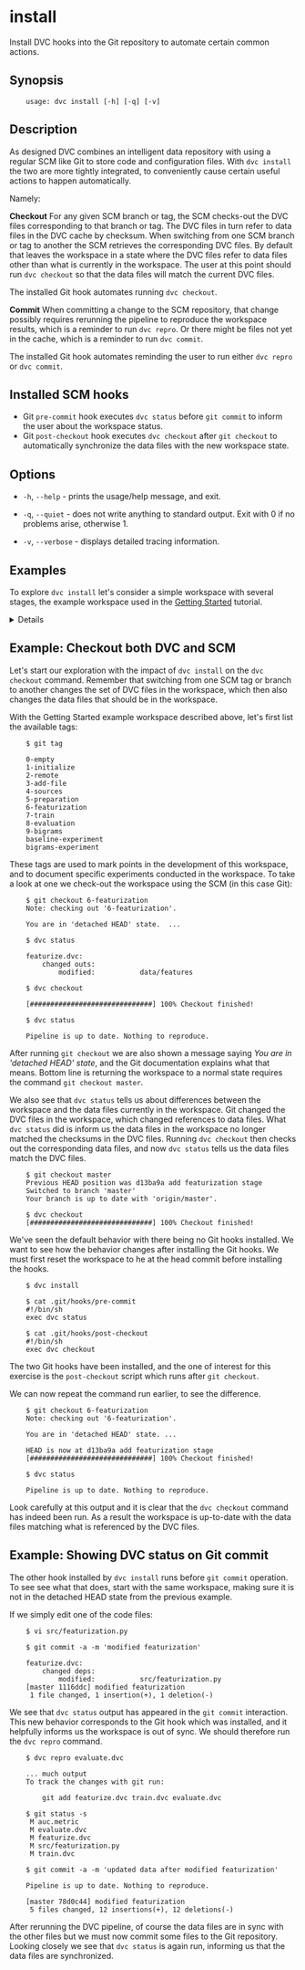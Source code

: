 # install

Install DVC hooks into the Git repository to automate certain common actions.

## Synopsis

```usage
    usage: dvc install [-h] [-q] [-v]
```

## Description

As designed DVC combines an intelligent data repository with using a regular SCM
like Git to store code and configuration files. With `dvc install` the two are
more tightly integrated, to conveniently cause certain useful actions to happen
automatically.

Namely:

**Checkout** For any given SCM branch or tag, the SCM checks-out the DVC files
corresponding to that branch or tag. The DVC files in turn refer to data files
in the DVC cache by checksum. When switching from one SCM branch or tag to
another the SCM retrieves the corresponding DVC files. By default that leaves
the workspace in a state where the DVC files refer to data files other than what
is currently in the workspace. The user at this point should run `dvc checkout`
so that the data files will match the current DVC files.

The installed Git hook automates running `dvc checkout`.

**Commit** When committing a change to the SCM repository, that change possibly
requires rerunning the pipeline to reproduce the workspace results, which is a
reminder to run `dvc repro`. Or there might be files not yet in the cache, which
is a reminder to run `dvc commit`.

The installed Git hook automates reminding the user to run either `dvc repro`
or `dvc commit`.

## Installed SCM hooks

* Git `pre-commit` hook executes `dvc status` before `git commit` to inform the
  user about the workspace status.
* Git `post-checkout` hook executes `dvc checkout` after `git checkout` to
  automatically synchronize the data files with the new workspace state.

## Options

* `-h`, `--help` - prints the usage/help message, and exit.

* `-q`, `--quiet` - does not write anything to standard output. Exit with 0 if
  no problems arise, otherwise 1.

* `-v`, `--verbose` - displays detailed tracing information.

## Examples

To explore `dvc install` let's consider a simple workspace with several stages,
the example workspace used in the [Getting Started](/doc/get-started) tutorial.

<details>

### Click and expand to setup the project

This step is optional, and you can run it only if you want to run this examples
in your environment. First, you need to download the project:

```dvc
    $ git clone https://github.com/iterative/example-get-started
```

Second, let's install the requirements. But before we do that, we **strongly**
recommend creating a virtual environment with `virtualenv` or a similar tool:

```dvc
    $ cd example-get-started
    $ virtualenv -p python3 .env
    $ source .env/bin/activate
```

Now, we can install requirements for the project:

```dvc
    $ pip install -r requirements.txt
```

Then download the precomputed data using:

```dvc
    $ dvc pull --all-branches --all-tags
```

This data will be retrieved from a preconfigured remote cache.

</details>

## Example: Checkout both DVC and SCM

Let's start our exploration with the impact of `dvc install` on the
`dvc checkout` command.  Remember that switching from one SCM tag or branch to
another changes the set of DVC files in the workspace, which then also changes
the data files that should be in the workspace.

With the Getting Started example workspace described above, let's first list
the available tags:

```dvc
    $ git tag

    0-empty
    1-initialize
    2-remote
    3-add-file
    4-sources
    5-preparation
    6-featurization
    7-train
    8-evaluation
    9-bigrams
    baseline-experiment
    bigrams-experiment
```

These tags are used to mark points in the development of this workspace, and to
document specific experiments conducted in the workspace.  To take a look at one
we check-out the workspace using the SCM (in this case Git):

```dvc
    $ git checkout 6-featurization
    Note: checking out '6-featurization'.

    You are in 'detached HEAD' state.  ...

    $ dvc status

    featurize.dvc:
        changed outs:
            modified:           data/features

    $ dvc checkout

    [##############################] 100% Checkout finished!

    $ dvc status

    Pipeline is up to date. Nothing to reproduce.
```

After running `git checkout` we are also shown a message saying _You are in
'detached HEAD' state_, and the Git documentation explains what that means.
Bottom line is returning the workspace to a normal state requires the
command `git checkout master`.

We also see that `dvc status` tells us about differences between the workspace
and the data files currently in the workspace. Git changed the DVC files in
the workspace, which changed references to data files. What `dvc status` did is
inform us the data files in the workspace no longer matched the checksums in
the DVC files. Running `dvc checkout` then checks out the corresponding data
files, and now `dvc status` tells us the data files match the DVC files.

```dvc
    $ git checkout master
    Previous HEAD position was d13ba9a add featurization stage
    Switched to branch 'master'
    Your branch is up to date with 'origin/master'.

    $ dvc checkout
    [##############################] 100% Checkout finished!
```

We've seen the default behavior with there being no Git hooks installed. We want
to see how the behavior changes after installing the Git hooks.  We must first
reset the workspace to he at the head commit before installing the hooks.

```dvc
    $ dvc install

    $ cat .git/hooks/pre-commit
    #!/bin/sh
    exec dvc status
    
    $ cat .git/hooks/post-checkout
    #!/bin/sh
    exec dvc checkout
```

The two Git hooks have been installed, and the one of interest for this exercise
is the `post-checkout` script which runs after `git checkout`.

We can now repeat the command run earlier, to see the difference.

```dvc
    $ git checkout 6-featurization
    Note: checking out '6-featurization'.

    You are in 'detached HEAD' state. ...

    HEAD is now at d13ba9a add featurization stage
    [##############################] 100% Checkout finished!

    $ dvc status

    Pipeline is up to date. Nothing to reproduce.
```

Look carefully at this output and it is clear that the `dvc checkout` command
has indeed been run. As a result the workspace is up-to-date with the data files
matching what is referenced by the DVC files.

## Example: Showing DVC status on Git commit

The other hook installed by `dvc install` runs before `git commit` operation.
To see see what that does, start with the same workspace, making sure it is
not in the detached HEAD state from the previous example.

If we simply edit one of the code files:

```dvc
    $ vi src/featurization.py

    $ git commit -a -m 'modified featurization'

    featurize.dvc:
        changed deps:
            modified:           src/featurization.py
    [master 1116ddc] modified featurization
     1 file changed, 1 insertion(+), 1 deletion(-)
```

We see that `dvc status` output has appeared in the `git commit` interaction.
This new behavior corresponds to the Git hook which was installed, and it
helpfully informs us the workspace is out of sync.  We should therefore run
the `dvc repro` command.

```dvc
    $ dvc repro evaluate.dvc

    ... much output
    To track the changes with git run:

        git add featurize.dvc train.dvc evaluate.dvc

    $ git status -s
     M auc.metric
     M evaluate.dvc
     M featurize.dvc
     M src/featurization.py
     M train.dvc

    $ git commit -a -m 'updated data after modified featurization'

    Pipeline is up to date. Nothing to reproduce.
    
    [master 78d0c44] modified featurization
     5 files changed, 12 insertions(+), 12 deletions(-)

```

After rerunning the DVC pipeline, of course the data files are in sync with
the other files but we must now commit some files to the Git repository.
Looking closely we see that `dvc status` is again run, informing us that the
data files are synchronized.
